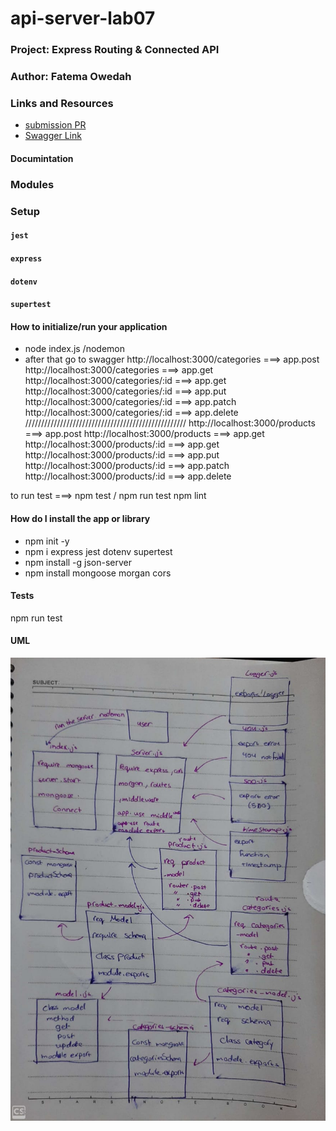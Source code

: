 # api-server-lab07
### Project: Express Routing & Connected API
### Author: Fatema Owedah

### Links and Resources

- [submission PR](https://github.com/401-advanced-javascript-fatemaOwedah/api-server-lab07/pull/2)
- [Swagger Link](https://app.swaggerhub.com/apis/fatema-owedah/lab.08/0.1)


#### Documintation

### Modules

### Setup

#### `jest`
#### `express`
#### `dotenv`
#### `supertest`

#### How to initialize/run your application 
- node index.js /nodemon
- after that go to swagger
http://localhost:3000/categories ===> app.post
http://localhost:3000/categories ===> app.get
http://localhost:3000/categories/:id ===> app.get
http://localhost:3000/categories/:id ===> app.put
http://localhost:3000/categories/:id ===> app.patch
http://localhost:3000/categories/:id ===> app.delete
///////////////////////////////////////////////////
http://localhost:3000/products ===> app.post
http://localhost:3000/products ===> app.get
http://localhost:3000/products/:id ===> app.get
http://localhost:3000/products/:id ===> app.put
http://localhost:3000/products/:id ===> app.patch
http://localhost:3000/products/:id ===> app.delete

to run test ===> npm test / npm run test
npm lint 



#### How do I install the app or library
- npm init -y 
- npm i express jest dotenv supertest
- npm install -g json-server
- npm install mongoose morgan cors

#### Tests
npm run test 

#### UML
![UML](/assets/lab8.jpeg)